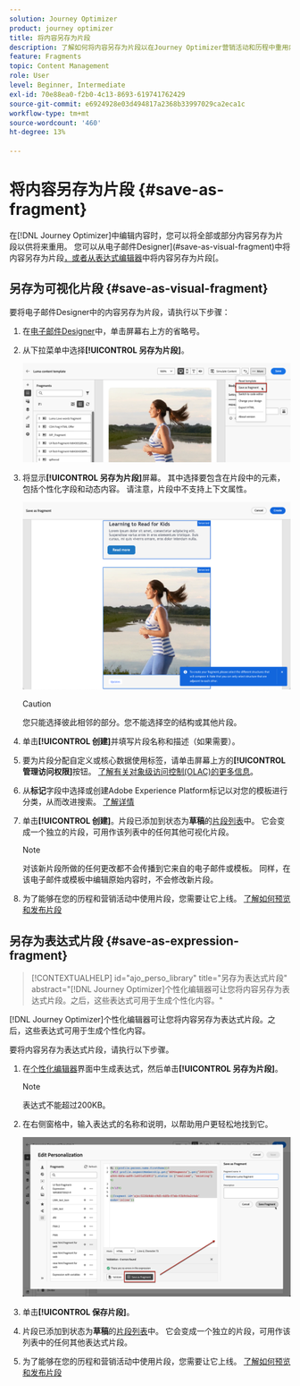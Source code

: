 ```yaml
---
solution: Journey Optimizer
product: journey optimizer
title: 将内容另存为片段
description: 了解如何将内容另存为片段以在Journey Optimizer营销活动和历程中重用内容
feature: Fragments
topic: Content Management
role: User
level: Beginner, Intermediate
exl-id: 70e88ea0-f2b0-4c13-8693-619741762429
source-git-commit: e6924928e03d494817a2368b33997029ca2eca1c
workflow-type: tm+mt
source-wordcount: '460'
ht-degree: 13%

---
```


# 将内容另存为片段 {#save-as-fragment}

在[!DNL Journey Optimizer]中编辑内容时，您可以将全部或部分内容另存为片段以供将来重用。 您可以从电子邮件Designer](#save-as-visual-fragment)中将内容另存为片段[，或者从表达式编辑器](#save-as-expression-fragment)中将内容另存为片段[。

## 另存为可视化片段 {#save-as-visual-fragment}

要将电子邮件Designer中的内容另存为片段，请执行以下步骤：

1. 在[电子邮件Designer](../email/get-started-email-design.md)中，单击屏幕右上方的省略号。

1. 从下拉菜单中选择&#x200B;**[!UICONTROL 另存为片段]**。

   ![](assets/fragment-save-as.png)

1. 将显示&#x200B;**[!UICONTROL 另存为片段]**&#x200B;屏幕。 其中选择要包含在片段中的元素，包括个性化字段和动态内容。 请注意，片段中不支持上下文属性。

   ![](assets/fragment-save-as-screen.png)

   >[!CAUTION]
   >
   >您只能选择彼此相邻的部分。您不能选择空的结构或其他片段。

1. 单击&#x200B;**[!UICONTROL 创建]**&#x200B;并填写片段名称和描述（如果需要）。

1. 要为片段分配自定义或核心数据使用标签，请单击屏幕上方的&#x200B;**[!UICONTROL 管理访问权限]**&#x200B;按钮。 [了解有关对象级访问控制(OLAC)的更多信息](../administration/object-based-access.md)。

1. 从&#x200B;**标记**&#x200B;字段中选择或创建Adobe Experience Platform标记以对您的模板进行分类，从而改进搜索。 [了解详情](../start/search-filter-categorize.md#tags)

1. 单击&#x200B;**[!UICONTROL 创建]**。片段已添加到状态为&#x200B;**草稿**&#x200B;的[片段列表](#access-manage-fragments)中。 它会变成一个独立的片段，可用作该列表中的任何其他可视化片段。

   >[!NOTE]
   >
   >对该新片段所做的任何更改都不会传播到它来自的电子邮件或模板。 同样，在该电子邮件或模板中编辑原始内容时，不会修改新片段。

1. 为了能够在您的历程和营销活动中使用片段，您需要让它上线。 [了解如何预览和发布片段](../content-management/create-fragments.md#publish)

## 另存为表达式片段 {#save-as-expression-fragment}

>[!CONTEXTUALHELP]
>id="ajo_perso_library"
>title="另存为表达式片段"
>abstract="[!DNL Journey Optimizer]个性化编辑器可让您将内容另存为表达式片段。之后，这些表达式可用于生成个性化内容。"

[!DNL Journey Optimizer]个性化编辑器可让您将内容另存为表达式片段。之后，这些表达式可用于生成个性化内容。

要将内容另存为表达式片段，请执行以下步骤。

1. 在[个性化编辑器](../personalization/personalization-build-expressions.md)界面中生成表达式，然后单击&#x200B;**[!UICONTROL 另存为片段]**。

   >[!NOTE]
   >
   >表达式不能超过200KB。

1. 在右侧窗格中，输入表达式的名称和说明，以帮助用户更轻松地找到它。

   ![](assets/expression-fragment-save-as.png)

1. 单击&#x200B;**[!UICONTROL 保存片段]**。

   <!--An expression fragment cannot be nested inside another fragment.-->

1. 片段已添加到状态为&#x200B;**草稿**&#x200B;的[片段列表](#access-manage-fragments)中。 它会变成一个独立的片段，可用作该列表中的任何其他表达式片段。

1. 为了能够在您的历程和营销活动中使用片段，您需要让它上线。 [了解如何预览和发布片段](../content-management/create-fragments.md#publish)
